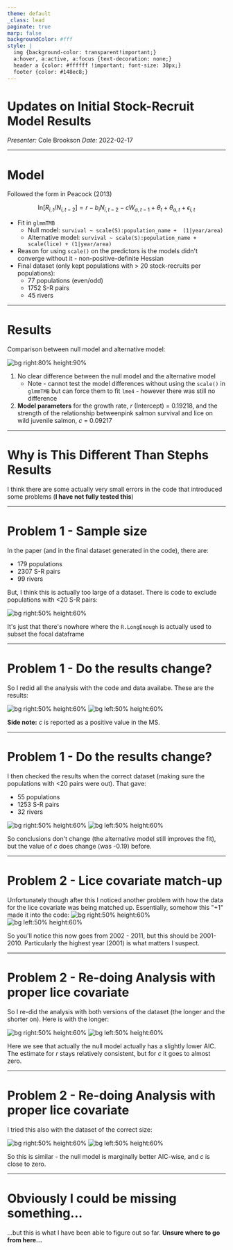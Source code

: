 ```yaml
---
theme: default
_class: lead
paginate: true
marp: false
backgroundColor: #fff
style: |
  img {background-color: transparent!important;}
  a:hover, a:active, a:focus {text-decoration: none;}
  header a {color: #ffffff !important; font-size: 30px;}
  footer {color: #148ec8;}
---
```


# **Updates on Initial Stock-Recruit Model Results**

*Presenter:* Cole Brookson
*Date:* 2022-02-17

---

# Model

Followed the form in Peacock (2013)

$$ \text{ln}[R_{i,t}/N_{i,t-2}] = r - b_iN_{i,t-2} - cW_{a,t-1} + \theta_t + \theta_{a,t} + \epsilon_{i,t}$$

* Fit in `glmmTMB`
  * Null model: `survival ~ scale(S):population_name + 
                                (1|year/area)`
  * Alternative model: `survival ~ scale(S):population_name + 
                               scale(lice) + (1|year/area)`
* Reason for using `scale()` on the predictors is the models didn't converge without it - non-positive-definite Hessian
* Final dataset (only kept populations with > 20 stock-recruits per populations):
  * 77 populations (even/odd)
  * 1752 S-R pairs
  * 45 rivers

---
# Results

Comparison between null model and alternative model:

![bg right:80% height:90%](./figs/sr-model-anova.png)

1. No clear difference between the null model and the alternative model
   * Note - cannot test the model differences without using the `scale()` in `glmmTMB` but can force them to fit `lme4` - however there was still no difference
2. **Model parameters** for the growth rate, $r$ (Intercept) = 0.19218, and the strength of the relationship betweenpink salmon survival and lice on wild juvenile salmon, $c$ = 0.09217

---

# Why is This Different Than Stephs Results

I think there are some actually very small errors in the code that introduced some problems (**I have not fully tested this**)

---

# Problem 1 - Sample size 

In the paper (and in the final dataset generated in the code), there are: 
   * 179 populations
   * 2307 S-R pairs
   * 99 rivers
  
But, I think this is actually too large of a dataset. There is code to exclude populations with <20 S-R pairs: 

![bg right:50% height:60%](./figs/less-than-20-pairs.png)

It's just that there's nowhere where the `R.LongEnough` is actually used to subset the focal dataframe 

---

# Problem 1 - Do the results change? 

So I redid all the analysis with the code and data availabe. These are the results: 

![bg right:50% height:60%](./figs/original-code-anova.png)
![bg left:50% height:60%](./figs/original-code-output.png)

**Side note:** $c$ is reported as a positive value in the MS.

---

# Problem 1 - Do the results change? 

I then checked the results when the correct dataset (making sure the populations with <20 pairs were out). That gave: 
   * 55 populations
   * 1253 S-R pairs
   * 32 rivers



![bg right:50% height:60%](./figs/cor-inc-anova.png)
![bg left:50% height:60%](./figs/cor-inc-output.png)

So conclusions don't change (the alternative model still improves the fit), but the value of $c$ does change (was -0.19) before. 

---

# Problem 2 - Lice covariate match-up 

Unfortunately though after this I noticed another problem with how the data for the lice covariate was being matched up. Essentially, somehow this "+1" made it into the code: 
![bg right:50% height:60%](./figs/W-creation.png)
![bg left:50% height:60%](./figs/W-years.png)

So you'll notice this now goes from 2002 - 2011, but this should be 2001-2010. Particularly the highest year (2001) is what matters I suspect.

---
# Problem 2 - Re-doing Analysis with proper lice covariate

So I re-did the analysis with both versions of the dataset (the longer and the shorter on). Here is with the longer:

![bg right:50% height:60%](./figs/inc-cor-anova.png)
![bg left:50% height:60%](./figs/inc-cor-output.png)

Here we see that actually the null model actually has a slightly lower AIC. The estimate for $r$ stays relatively consistent, but for $c$ it goes to almost zero. 

---
# Problem 2 - Re-doing Analysis with proper lice covariate

I tried this also with the dataset of the correct size:

![bg right:50% height:60%](./figs/cor-cor-anova.png)
![bg left:50% height:60%](./figs/cor-cor-output.png)

So this is similar - the null model is marginally better AIC-wise, and $c$ is close to zero. 

---
# Obviously I could be missing something...

...but this is what I have been able to figure out so far. **Unsure where to go from here...**
